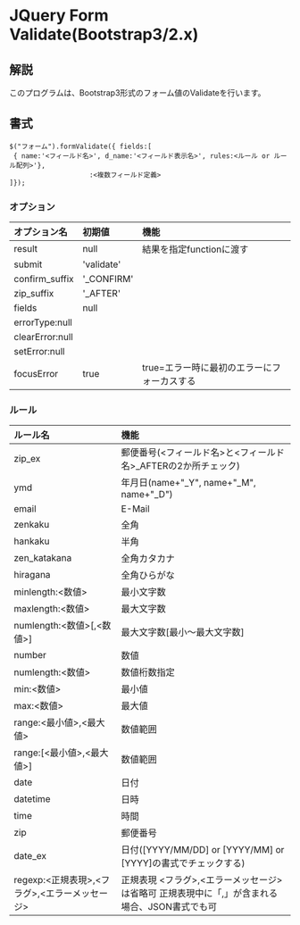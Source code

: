 # JQuery Form Validate(Bootstrap3/2.x)

## 解説
このプログラムは、Bootstrap3形式のフォーム値のValidateを行います。

## 書式

    $("フォーム").formValidate({ fields:[
     { name:'<フィールド名>', d_name:'<フィールド表示名>', rules:<ルール or ルール配列>'},
                        :<複数フィールド定義>
    ]});

### オプション

| オプション名 | 初期値 | 機能 |
| :--- | :--- | :--- |
|result| null|結果を指定functionに渡す|
|submit | 'validate' | |
|confirm_suffix | '_CONFIRM' | |
|zip_suffix | '_AFTER' | |
|fields | null | |
|errorType:null | |
|clearError:null | |
|setError:null | |
|focusError | true | true=エラー時に最初のエラーにフォーカスする |


### ルール

| ルール名 | 機能 |
|:---|:---|
| zip_ex | 郵便番号(<フィールド名>と<フィールド名>_AFTERの2か所チェック) |
| ymd | 年月日(name+"_Y", name+"_M", name+"_D") |
| email | E-Mail |
| zenkaku | 全角 |
| hankaku | 半角 |
| zen_katakana | 全角カタカナ |
| hiragana | 全角ひらがな |
| minlength:<数値> | 最小文字数 |
| maxlength:<数値> | 最大文字数 |
| numlength:<数値>[,<数値>] | 最大文字数[最小～最大文字数] |
| number | 数値 |
| numlength:<数値> | 数値桁数指定 |
| min:<数値> | 最小値 |
| max:<数値> | 最大値 |
| range:<最小値>,<最大値> | 数値範囲 |
| range:[<最小値>,<最大値>] | 数値範囲 |
| date | 日付 |
| datetime | 日時 |
| time | 時間 |
| zip | 郵便番号 |
| date_ex | 日付([YYYY/MM/DD] or [YYYY/MM] or [YYYY]の書式でチェックする) |
| regexp:<正規表現>,<フラグ>,<エラーメッセージ> | 正規表現  <フラグ>,<エラーメッセージ>は省略可   正規表現中に「,」が含まれる場合、JSON書式でも可 |
